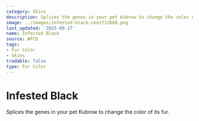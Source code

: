 ```yaml
---
category: Skins
description: Splices the genes in your pet Kubrow to change the color of its fur.
image: ../images/infested-black-cee1f126b8.png
last_updated: '2025-09-17'
name: Infested Black
source: WFCD
tags:
- Fur Color
- Skins
tradable: false
type: Fur Color
---
```


# Infested Black

Splices the genes in your pet Kubrow to change the color of its fur.

